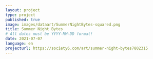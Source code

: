 ```yaml
---
layout: project
type: project
published: true
image: images/dataart/SummerNightBytes-squared.png
title: Summer Night Bytes
# All dates must be YYYY-MM-DD format!
date: 2021-07-07
language: en
projecturl: https://society6.com/art/summer-night-bytes7802315
---
```


